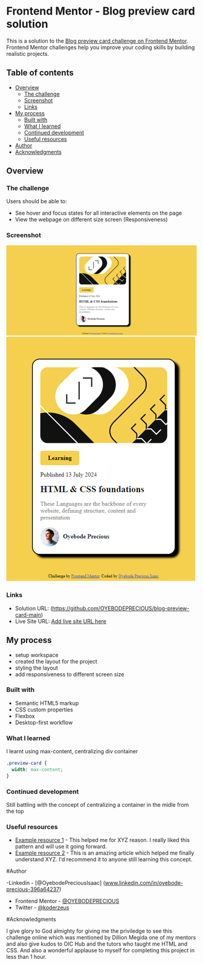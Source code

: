 <!-- @format -->

# Frontend Mentor - Blog preview card solution

This is a solution to the [Blog preview card challenge on Frontend Mentor](https://www.frontendmentor.io/challenges/blog-preview-card-ckPaj01IcS). Frontend Mentor challenges help you improve your coding skills by building realistic projects.

## Table of contents

- [Overview](#overview)
  - [The challenge](#the-challenge)
  - [Screenshot](#screenshot)
  - [Links](#links)
- [My process](#my-process)
  - [Built with](#built-with)
  - [What I learned](#what-i-learned)
  - [Continued development](#continued-development)
  - [Useful resources](#useful-resources)
- [Author](#author)
- [Acknowledgments](#acknowledgments)

## Overview

### The challenge

Users should be able to:

- See hover and focus states for all interactive elements on the page
- View the webpage on different size screen (Responsiveness)

### Screenshot

![alt text](<screenshot/desktop design.png>)
![alt text](screenshot/mobile-design.png)

### Links

- Solution URL: (https://github.com/OYEBODEPRECIOUS/blog-preview-card-main)
- Live Site URL: [Add live site URL here](https://your-live-site-url.com)

## My process

- setup workspace
- created the layout for the project
- styling the layout
- add responsiveness to different screen size

### Built with

- Semantic HTML5 markup
- CSS custom properties
- Flexbox
- Desktop-first workflow

### What I learned

I learnt using max-content, centralizing div container

```css
.preview-card {
  width: max-content;
}
```

### Continued development

Still battling with the concept of centralizing a container in the midle from the top

### Useful resources

- [Example resource 1](https://www.example.com) - This helped me for XYZ reason. I really liked this pattern and will use it going forward.
- [Example resource 2](https://www.example.com) - This is an amazing article which helped me finally understand XYZ. I'd recommend it to anyone still learning this concept.

#Author

-Linkedin - [@OyebodePreciousIsaac] (www.linkedin.com/in/oyebode-precious-396a64237)

- Frontend Mentor - [@OYEBODEPRECIOUS](https://www.frontendmentor.io/profile/OYEBODEPRECIOUS)
- Twitter - [@koderzeus](https://x.com/koderzeus)

#Acknowledgments

I give glory to God almighty for giving me the priviledge to see this challenge online which was mentioned by Dillion Megida one of my mentors and also give kudos to OIC Hub and the tutors who taught me HTML and CSS. And also a wonderful applause to myself for completing this project in less than 1 hour.
